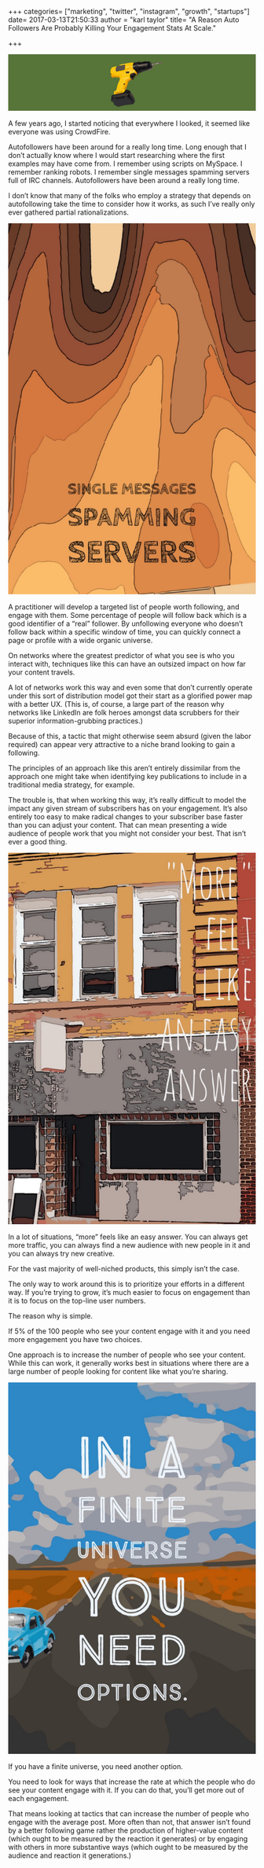 +++
categories= ["marketing", "twitter", "instagram", "growth", "startups"]
date= 2017-03-13T21:50:33
author = "karl taylor"
title= "A Reason Auto Followers Are Probably Killing Your Engagement Stats At Scale."

+++

  ![](https://raw.githubusercontent.com/karljtaylor/kjt/blog/content/assets/f82a4-1e90vxf8f8ta5y74k8p-uea.png)  


 A few years ago, I started noticing that everywhere I looked, it seemed like everyone was using CrowdFire.

 Autofollowers have been around for a really long time. Long enough that I don’t actually know where I would start researching where the first examples may have come from. I remember using scripts on MySpace. I remember ranking robots. I remember single messages spamming servers full of IRC channels. Autofollowers have been around a really long time.

 I don’t know that many of the folks who employ a strategy that depends on autofollowing take the time to consider how it works, as such I’ve really only ever gathered partial rationalizations.

  ![](https://raw.githubusercontent.com/karljtaylor/kjt/blog/content/assets/f4196-1lun3i1xfp2gpzsugx9xoza.jpeg)  


 A practitioner will develop a targeted list of people worth following, and engage with them. Some percentage of people will follow back which is a good identifier of a “real” follower. By unfollowing everyone who doesn’t follow back within a specific window of time, you can quickly connect a page or profile with a wide organic universe.

 On networks where the greatest predictor of what you see is who you interact with, techniques like this can have an outsized impact on how far your content travels.

 A lot of networks work this way and even some that don’t currently operate under this sort of distribution model got their start as a glorified power map with a better UX. (This is, of course, a large part of the reason why networks like LinkedIn are folk heroes amongst data scrubbers for their superior information-grubbing practices.)

 Because of this, a tactic that might otherwise seem absurd (given the labor required) can appear very attractive to a niche brand looking to gain a following.

 The principles of an approach like this aren’t entirely dissimilar from the approach one might take when identifying key publications to include in a traditional media strategy, for example.

 The trouble is, that when working this way, it’s really difficult to model the impact any given stream of subscribers has on your engagement. It’s also entirely too easy to make radical changes to your subscriber base faster than you can adjust your content. That can mean presenting a wide audience of people work that you might not consider your best. That isn’t ever a good thing.

  ![](https://raw.githubusercontent.com/karljtaylor/kjt/blog/content/assets/108e5-13j1cgyqkgubokubdbk7vjq.jpeg)  


 In a lot of situations, “more” feels like an easy answer. You can always get more traffic, you can always find a new audience with new people in it and you can always try new creative.

 For the vast majority of well-niched products, this simply isn’t the case.

 The only way to work around this is to prioritize your efforts in a different way. If you’re trying to grow, it’s much easier to focus on engagement than it is to focus on the top-line user numbers.

 The reason why is simple.

 If 5% of the 100 people who see your content engage with it and you need more engagement you have two choices.

 One approach is to increase the number of people who see your content. While this can work, it generally works best in situations where there are a large number of people looking for content like what you’re sharing.

  ![](https://raw.githubusercontent.com/karljtaylor/kjt/blog/content/assets/6f24e-1za0rwl2fcjhhgyxepne_mw.jpeg)  


 If you have a finite universe, you need another option.

 You need to look for ways that increase the rate at which the people who do see your content engage with it. If you can do that, you’ll get more out of each engagement.

 That means looking at tactics that can increase the number of people who engage with the average post. More often than not, that answer isn’t found by a better following game rather the production of higher-value content (which ought to be measured by the reaction it generates) or by engaging with others in more substantive ways (which ought to be measured by the audience and reaction it generations.)
